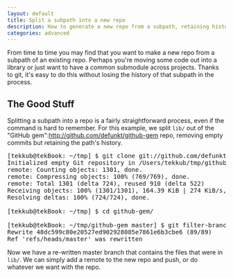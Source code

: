 ```yaml
---
layout: default
title: Split a subpath into a new repo
description: How to generate a new repo from a subpath, retaining history.
categories: advanced
---
```


<p class="intro">From time to time you may find that you want to make a new repo from a subpath of an existing repo.  Perhaps you're moving some code out into a library or just want to have a common submodule across projects.  Thanks to git, it's easy to do this without losing the history of that subpath in the process.</p>

The Good Stuff
--------------

Splitting a subpath into a repo is a fairly straightforward process, even if the command is hard to remember.  For this example, we split <code>lib/</code> out of the "GitHub gem":http://github.com/defunkt/github-gem repo, removing empty commits but retaining the path's history.

<pre class="terminal">[tekkub@tekBook: ~/tmp] $ git clone git://github.com/defunkt/github-gem.git
Initialized empty Git repository in /Users/tekkub/tmp/github-gem/.git/
remote: Counting objects: 1301, done.
remote: Compressing objects: 100% (769/769), done.
remote: Total 1301 (delta 724), reused 910 (delta 522)
Receiving objects: 100% (1301/1301), 164.39 KiB | 274 KiB/s, done.
Resolving deltas: 100% (724/724), done.

[tekkub@tekBook: ~/tmp] $ cd github-gem/

[tekkub@tekBook: ~/tmp/github-gem master] $ git filter-branch --prune-empty --subdirectory-filter lib master
Rewrite 48dc599c80e20527ed902928085e7861e6b3cbe6 (89/89)
Ref 'refs/heads/master' was rewritten</pre>

Now we have a re-written master branch that contains the files that were in <code>lib/</code>.  We can simply add a remote to the new repo and push, or do whatever we want with the repo.
